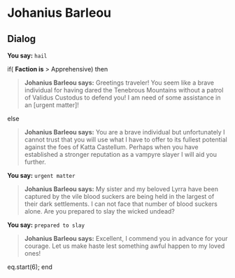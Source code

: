 # Johanius Barleou
## Dialog

**You say:** `hail`



if( **Faction is** > Apprehensive) then



>**Johanius Barleou says:** Greetings traveler! You seem like a brave individual for having dared the Tenebrous Mountains without a patrol of Validus Custodus to defend you! I am need of some assistance in an [urgent matter]!


else



>**Johanius Barleou says:** You are a brave individual but unfortunately I cannot trust that you will use what I have to offer to its fullest potential against the foes of Katta Castellum. Perhaps when you have established a stronger reputation as a vampyre slayer I will aid you further.


**You say:** `urgent matter`



>**Johanius Barleou says:** My sister and my beloved Lyrra have been captured by the vile blood suckers are being held in the largest of their dark settlements. I can not face that number of blood suckers alone. Are you prepared to slay the wicked undead?

**You say:** `prepared to slay`



>**Johanius Barleou says:** Excellent, I commend you in advance for your courage. Let us make haste lest something awful happen to my loved ones!


eq.start(6);
end
